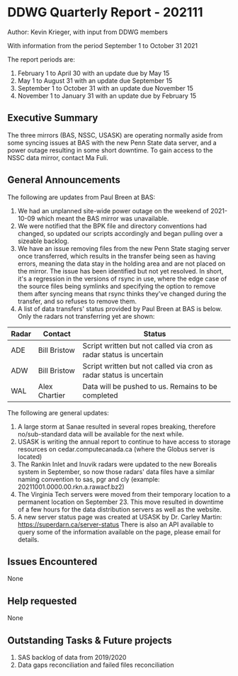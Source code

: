 # DDWG Quarterly Report - 202111
Author: Kevin Krieger,
with input from DDWG members

With information from the period September 1 to October 31 2021

The report periods are:

1. February 1 to April 30 with an update due by May 15
1. May 1 to August 31 with an update due September 15
1. September 1 to October 31 with an update due November 15
1. November 1 to January 31 with an update due by February 15

## Executive Summary
The three mirrors (BAS, NSSC, USASK) are operating normally aside from some syncing issues at 
BAS with the new Penn State data server, and a power outage resulting in some short downtime.
To gain access to the NSSC data mirror, contact Ma Fuli.


## General Announcements

The following are updates from Paul Breen at BAS:

1. We had an unplanned site-wide power outage on the weekend of
2021-10-09 which meant the BAS mirror was unavailable.
1. We were notified that the BPK file and directory conventions had
changed, so updated our scripts accordingly and began pulling over a
sizeable backlog.
1. We have an issue removing files from the new Penn State staging server
once transferred, which results in the transfer being seen as having
errors, meaning the data stay in the holding area and are not placed on
the mirror.  The issue has been identified but not yet resolved.  In
short, it's a regression in the versions of rsync in use, where the edge
case of the source files being symlinks and specifying the option to
remove them after syncing means that rsync thinks they've changed during
the transfer, and so refuses to remove them. 
1. A list of data transfers' status provided by Paul Breen at BAS is below. Only the radars not transferring yet are shown:

| Radar | Contact        | Status            |
| ----- | -------------- | ----------------- |
| ADE   | Bill Bristow   | Script written but not called via cron as radar status is uncertain |
| ADW   | Bill Bristow   | Script written but not called via cron as radar status is uncertain |
| WAL   | Alex Chartier  | Data will be pushed to us. Remains to be completed | 

The following are general updates:

1. A large storm at Sanae resulted in several ropes breaking,  therefore no/sub-standard data will be
available for the next while.
1. USASK is writing the annual report to continue to have access to storage resources on cedar.computecanada.ca (where
the Globus server is located)
1. The Rankin Inlet and Inuvik radars were updated to the new Borealis system in September, so now those radars'
data files have a similar naming convention to sas, pgr and cly (example: 20211001.0000.00.rkn.a.rawacf.bz2)
1. The Virginia Tech servers were moved from their temporary location to a permanent location on September 23. 
This move resulted in downtime of a few hours for the data distribution servers as well as the website.
1. A new server status page was created at USASK by Dr. Carley Martin: https://superdarn.ca/server-status
There is also an API available to query some of the information available on the page, please email for details.


## Issues Encountered
None

## Help requested
None

## Outstanding Tasks & Future projects
1. SAS backlog of data from 2019/2020
1. Data gaps reconciliation and failed files reconciliation
